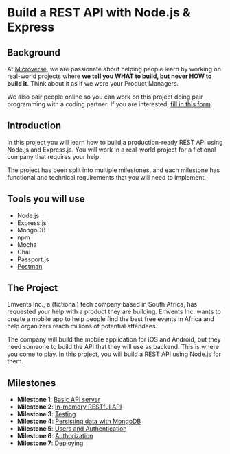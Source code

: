 # Build a REST API with Node.js & Express

## Background
At [Microverse](http://www.microverse.org/), we are passionate about helping people learn by working on real-world projects where **we tell you WHAT to build, but never HOW to build it**. Think about it as if we were your Product Managers.

We also pair people online so you can work on this project doing pair programming with a coding partner. If you are interested, [fill in this form](https://microverse.typeform.com/to/Lh3CKF).

## Introduction
In this project you will learn how to build a production-ready REST API using Node.js and Express.js. You will work in a real-world project for a fictional company that requires your help.

The project has been split into multiple milestones, and each milestone has functional and technical requirements that you will need to implement.

## Tools you will use
- Node.js
- Express.js
- MongoDB
- npm
- Mocha
- Chai
- Passport.js
- [Postman](https://www.getpostman.com/)

## The Project
Emvents Inc., a (fictional) tech company based in South Africa, has requested your help with a product they are building. Emvents Inc. wants to create a mobile app to help people find the best free events in Africa and help organizers reach millions of potential attendees. 

The company will build the mobile application for iOS and Android, but they need someone to build the API that they will use as backend. This is where you come to play. In this project, you will build a REST API using Node.js for them.


## Milestones

- **Milestone 1**: [Basic API server](milestones/MILESTONE_1.md)
- **Milestone 2**: [In-memory RESTful API](milestones/MILESTONE_2.md)
- **Milestone 3**: [Testing](milestones/MILESTONE_3.md)
- **Milestone 4**: [Persisting data with MongoDB](milestones/MILESTONE_4.md)
- **Milestone 5**: [Users and Authentication](milestones/MILESTONE_5.md)
- **Milestone 6**: [Authorization](milestones/MILESTONE_6.md)
- **Milestone 7**: [Deploying](milestones/MILESTONE_7.md)